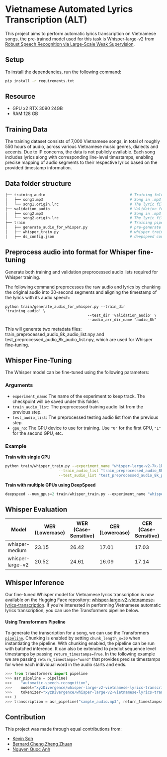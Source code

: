 # Vietnamese Automated Lyrics Transcription (ALT)
This project aims to perform automatic lyrics transcription on Vietnamese songs, the pre-trained model used for this task is Whisper-large-v2 from [Robust Speech Recognition via Large-Scale Weak Supervision](https://arxiv.org/abs/2212.04356).

## Setup
To install the dependencies, run the following command:
```bash
pip install -r requirements.txt
```

## Resource
- GPU x2 RTX 3090 24GB
- RAM 128 GB
 
## Training Data
The training dataset consists of 7,000 Vietnamese songs, in total of roughly 550 hours of audio, across various Vietnamese music genres, dialects and accents. Due to IP concerns, the data is not publicly available. Each song includes lyrics along with corresponding line-level timestamps, enabling precise mapping of audio segments to their respective lyrics based on the provided timestamp information.

## Data folder structure
```bash
├── training_audio                                      # Training folder              
│   ├── song1.mp3                                       # Song in .mp3 format
│   └── song1.origin.lrc                                # The lyric file of the song
├── validation_audio                                    # Validation folder
│   ├── song2.mp3                                       # Song in .mp3 format
│   └── song2.origin.lrc                                # The lyric file of the song         
├── train                                               # Training pipeline
│   ├── generate_audio_for_whisper.py                   # pre-generate chunks of 30seconds audio
│   ├── whisper_train.py                                # whisper training script
│   ├── ds_config.json                                  # deepspeed config
```
## Preprocess audio into format for Whisper fine-tuning
Generate both training and validation preprocessed audio lists required for Whisper training.

The following command preprocesses the raw audio and lyrics by chunking the original audio into 30-second segments and aligning the timestamp of the lyrics with its audio speech:
```
python train/generate_audio_for_whisper.py --train_dir 'training_audio' \
                                     --test_dir 'validation_audio' \
                                     --audio_arr_dir_name "audio_8k"
```
This will generate two metadata files: train_preprocessed_audio_8k_audio_list.npy and test_preprocessed_audio_8k_audio_list.npy, which are used for Whisper fine-tuning.

## Whisper Fine-Tuning
The Whisper model can be fine-tuned using the following parameters:

### Arguments
- `experiment_name`: The name of the experiment to keep track. The checkpoint will be saved under this folder.
- `train_audio_list`: The preprocessed training audio list from the previous step.
- `test_audio_list`: The preprocessed testing audio list from the previous step.
- `gpu_no`: The GPU device to use for training. Use `"0"` for the first GPU, `"1"` for the second GPU, etc.

### Example
**Train with single GPU**
```bash
python train/whisper_train.py --experiment_name "whisper-large-v2-7k-1k-pp" \
                        --train_audio_list "train_preprocessed_audio_8k_pp_audio_list.npy" \
                        --test_audio_list "test_preprocessed_audio_8k_pp_audio_list.npy" \
```

**Train with multiple GPUs using DeepSpeed**
```python
deepspeed --num_gpus=2 train/whisper_train.py --experiment_name "whisper-large-v2-7k-1k-pp" --train_audio_list "train_preprocessed_audio_8k_pp_audio_list.npy" --test_audio_list "test_preprocessed_audio_8k_pp_audio_list.npy"
```

##  Whisper Evaluation
| **Model**            | **WER (Lowercase)** | **WER (Case-Sensitive)** | **CER (Lowercase)** | **CER (Case-Sensitive)** |
|----------------------|--------------------|--------------------------|--------------------|--------------------------|
| whisper-medium       | 23.15              | 26.42                    | 17.01              | 17.03                    |
| whisper-large-v2     | 20.52              | 24.61                    | 16.09              | 17.14                    |
## Whisper Inference 
Our fine-tuned Whisper model for Vietnamese lyrics transcription is now available on the Hugging Face repository: [whisper-large-v2-vietnamese-lyrics-transcription](https://huggingface.co/xyzDivergence/whisper-large-v2-vietnamese-lyrics-transcription). If you’re interested in performing Vietnamese automatic lyrics transcription, you can use the Transformers pipeline below.

#### Using Transformers Pipeline
To generate the transcription for a song, we can use the Transformers [`pipeline`](https://huggingface.co/docs/transformers/main_classes/pipelines#transformers.AutomaticSpeechRecognitionPipeline). Chunking is enabled by setting `chunk_length_s=30` when instantiating the pipeline. With chunking enabled, the pipeline can be run with batched inference. It can also be extended to predict sequence level timestamps by passing `return_timestamps=True`. In the following example we are passing `return_timestamps="word"`  that provides precise timestamps for when each individual word in the audio starts and ends.
```python
>>> from transformers import pipeline
>>> asr_pipeline = pipeline(
>>>    "automatic-speech-recognition",
>>>    model="xyzDivergence/whisper-large-v2-vietnamese-lyrics-transcription", chunk_length_s=30, device='cuda',
>>>    tokenizer="xyzDivergence/whisper-large-v2-vietnamese-lyrics-transcription"
>>> )
>>> transcription = asr_pipeline("sample_audio.mp3", return_timestamps="word")
```
## Contribution
This project was made through equal contributions from:
- [Kevin Soh](https://github.com/kelvinbksoh)
- [Bernard Cheng Zheng Zhuan](https://github.com/bernardcheng)
- [Nguyen Quoc Anh](https://github.com/BatmanofZuhandArrgh)
